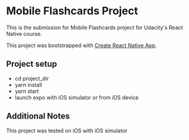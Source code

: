 # Mobile Flashcards Project

This is the submission for Mobile Flashcards project for Udacity's React Native course. 

This project was bootstrapped with [Create React Native App](https://github.com/react-community/create-react-native-app).

## Project setup
* cd project_dir
* yarn install
* yarn start
* launch expo with iOS simulator or from iOS device

## Additional Notes
This project was tested on iOS with iOS simulator
